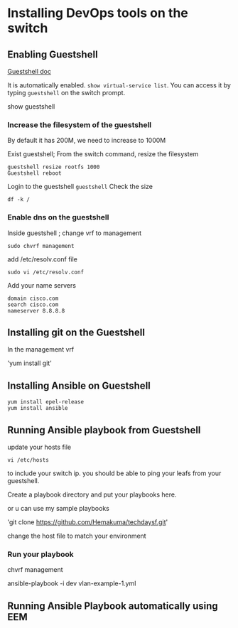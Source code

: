 # Installing DevOps tools on the switch

## Enabling Guestshell

[Guestshell doc](https://www.cisco.com/c/en/us/td/docs/switches/datacenter/nexus9000/sw/7-x/programmability/guide/b_Cisco_Nexus_9000_Series_NX-OS_Programmability_Guide_7x/Guest_Shell.html)



It is automatically enabled. `show virtual-service list`.  You can access it  by typing `guestshell` on the switch prompt.

show guestshell

### Increase the filesystem of the guestshell
By default it has 200M, we need to increase to 1000M

Exist guestshell; From the switch command, resize the filesystem
```
guestshell resize rootfs 1000  
Guestshell reboot

```

Login to the guestshell  `guestshell`
Check the size

`df -k /`

### Enable dns on the guestshell

Inside guestshell ; change vrf to management

`sudo chvrf management `

add /etc/resolv.conf file

`sudo vi /etc/resolv.conf`

Add your name servers

```
domain cisco.com
search cisco.com
nameserver 8.8.8.8

```



## Installing git on the Guestshell

In the management vrf

'yum install git'

## Installing Ansible on Guestshell

```
yum install epel-release
yum install ansible

```

## Running Ansible playbook from Guestshell

update your hosts file

`vi /etc/hosts `

to include your switch ip. you should be able to ping your leafs from your guestshell.


Create a playbook directory and put your playbooks here.

or u can use my sample playbooks

'git clone https://github.com/Hemakuma/techdaysf.git'

change the host file to match your environment

### Run your playbook


chvrf management

ansible-playbook -i dev vlan-example-1.yml

## Running Ansible Playbook automatically using EEM
